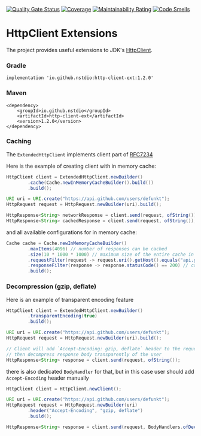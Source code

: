 [![Quality Gate Status](https://sonarcloud.io/api/project_badges/measure?project=nstdio_http-client-ext&metric=alert_status)](https://sonarcloud.io/dashboard?id=nstdio_http-client-ext)
[![Coverage](https://sonarcloud.io/api/project_badges/measure?project=nstdio_http-client-ext&metric=coverage)](https://sonarcloud.io/dashboard?id=nstdio_http-client-ext)
[![Maintainability Rating](https://sonarcloud.io/api/project_badges/measure?project=nstdio_http-client-ext&metric=sqale_rating)](https://sonarcloud.io/dashboard?id=nstdio_http-client-ext)
[![Code Smells](https://sonarcloud.io/api/project_badges/measure?project=nstdio_http-client-ext&metric=code_smells)](https://sonarcloud.io/dashboard?id=nstdio_http-client-ext)

# HttpClient Extensions

The project provides useful extensions to
JDK's [HttpClient](https://docs.oracle.com/en/java/javase/11/docs/api/java.net.http/java/net/http/HttpClient.html).

### Gradle

```
implementation 'io.github.nstdio:http-client-ext:1.2.0'
```

### Maven

```
<dependency>
    <groupId>io.github.nstdio</groupId>
    <artifactId>http-client-ext</artifactId>
    <version>1.2.0</version>
</dependency>
```

### Caching

The `ExtendedHttpClient` implements client part of [RFC7234](https://datatracker.ietf.org/doc/html/rfc7234)

Here is the example of creating client with in memory cache:

```java
HttpClient client = ExtendedHttpClient.newBuilder()
        .cache(Cache.newInMemoryCacheBuilder().build())
        .build();

URI uri = URI.create("https://api.github.com/users/defunkt");
HttpRequest request = HttpRequest.newBuilder(uri).build();

HttpResponse<String> networkResponse = client.send(request, ofString());
HttpResponse<String> cachedResponse = client.send(request, ofString());
```

and all available configurations for in memory cache:

```java
Cache cache = Cache.newInMemoryCacheBuilder()
        .maxItems(4096) // number of responses can be cached
        .size(10 * 1000 * 1000) // maximum size of the entire cache in bytes, -1 for no constraint
        .requestFilter(request -> request.uri().getHost().equals("api.github.com")) // cache only requests that match given predicate
        .responseFilter(response -> response.statusCode() == 200) // cache only responses that match given predicate
        .build();
```

### Decompression (gzip, deflate)
Here is an example of transparent encoding feature

```java
HttpClient client = ExtendedHttpClient.newBuilder()
        .transparentEncoding(true)
        .build();

URI uri = URI.create("https://api.github.com/users/defunkt");
HttpRequest request = HttpRequest.newBuilder(uri).build();

// Client will add `Accept-Encoding: gzip, deflate` header to the request
// then decompress response body transparently of the user        
HttpResponse<String> response = client.send(request, ofString());
```

there is also dedicated `BodyHandler` for that, but in this case user should add `Accept-Encoding` header manually

```java
HttpClient client = HttpClient.newClient();

URI uri = URI.create("https://api.github.com/users/defunkt");
HttpRequest request = HttpRequest.newBuilder(uri)
        .header("Accept-Encoding", "gzip, deflate")
        .build();

HttpResponse<String> response = client.send(request, BodyHandlers.ofDecompressing(ofString()));
```